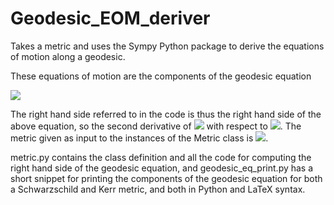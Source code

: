 # Geodesic_EOM_deriver
Takes a metric and uses the Sympy Python package to derive the equations of motion along a geodesic.

These equations of motion are the components of the geodesic equation

<img src="https://latex.codecogs.com/svg.image?\large%20\color{white}\frac{d^2x^\mu}{d\lambda^2}%20=%20-\Gamma^\mu_{\rho%20\sigma}%20\frac{dx^\rho}{d\lambda}%20\frac{dx^\sigma}{d\lambda}" />

The right hand side referred to in the code is thus the right hand side of the above equation, so the second derivative of <img src="https://latex.codecogs.com/svg.image?\large%20\color{white}x^\mu" /> with respect to <img src="https://latex.codecogs.com/svg.image?\large%20\color{white}\lambda" />. The metric given as input to the instances of the Metric class is <img src="https://latex.codecogs.com/svg.image?\large%20\color{white}g_{\mu%20\nu}" />.

metric.py contains the class definition and all the code for computing the right hand side of the geodesic equation, and geodesic_eq_print.py has a short snippet for printing the components of the geodesic equation for both a Schwarzschild and Kerr metric, and both in Python and LaTeX syntax.
